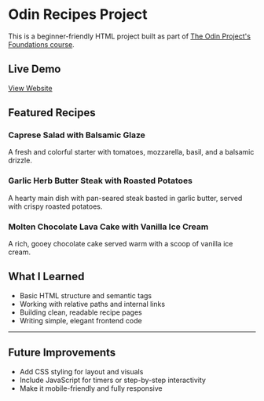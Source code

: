 # Odin Recipes Project

This is a beginner-friendly HTML project built as part of [The Odin Project's Foundations course](https://www.theodinproject.com/).

## Live Demo

[View Website](https://avyaktas.github.io/odin-recipes)

## Featured Recipes

### Caprese Salad with Balsamic Glaze  
A fresh and colorful starter with tomatoes, mozzarella, basil, and a balsamic drizzle.

### Garlic Herb Butter Steak with Roasted Potatoes  
A hearty main dish with pan-seared steak basted in garlic butter, served with crispy roasted potatoes.

### Molten Chocolate Lava Cake with Vanilla Ice Cream  
A rich, gooey chocolate cake served warm with a scoop of vanilla ice cream.

## What I Learned
- Basic HTML structure and semantic tags
- Working with relative paths and internal links
- Building clean, readable recipe pages
- Writing simple, elegant frontend code

---

## Future Improvements
- Add CSS styling for layout and visuals
- Include JavaScript for timers or step-by-step interactivity
- Make it mobile-friendly and fully responsive
